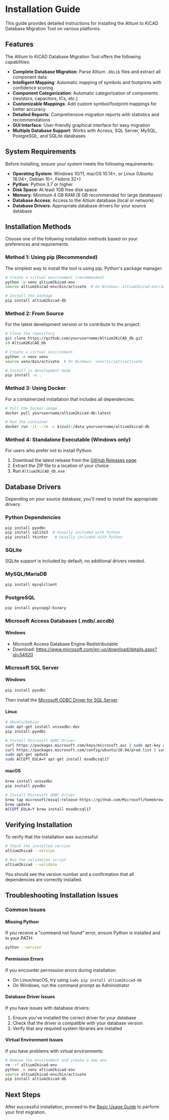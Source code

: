 # Installation Guide

This guide provides detailed instructions for installing the Altium to KiCAD Database Migration Tool on various platforms.

## Features

The Altium to KiCAD Database Migration Tool offers the following capabilities:

- **Complete Database Migration**: Parse Altium `.DbLib` files and extract all component data
- **Intelligent Mapping**: Automatic mapping of symbols and footprints with confidence scoring
- **Component Categorization**: Automatic categorization of components (resistors, capacitors, ICs, etc.)
- **Customizable Mappings**: Add custom symbol/footprint mappings for better accuracy
- **Detailed Reports**: Comprehensive migration reports with statistics and recommendations
- **GUI Interface**: User-friendly graphical interface for easy migration
- **Multiple Database Support**: Works with Access, SQL Server, MySQL, PostgreSQL, and SQLite databases

## System Requirements

Before installing, ensure your system meets the following requirements:

- **Operating System**: Windows 10/11, macOS 10.14+, or Linux (Ubuntu 18.04+, Debian 10+, Fedora 32+)
- **Python**: Python 3.7 or higher
- **Disk Space**: At least 1GB free disk space
- **Memory**: Minimum 4 GB RAM (8 GB recommended for large databases)
- **Database Access**: Access to the Altium database (local or network)
- **Database Drivers**: Appropriate database drivers for your source database

## Installation Methods

Choose one of the following installation methods based on your preferences and requirements.

### Method 1: Using pip (Recommended)

The simplest way to install the tool is using pip, Python's package manager:

```bash
# Create a virtual environment (recommended)
python -m venv altium2kicad-env
source altium2kicad-env/bin/activate  # On Windows: altium2kicad-env\Scripts\activate

# Install the package
pip install altium2kicad-db
```

### Method 2: From Source

For the latest development version or to contribute to the project:

```bash
# Clone the repository
git clone https://github.com/yourusername/Altium2KiCAD_db.git
cd Altium2KiCAD_db

# Create a virtual environment
python -m venv venv
source venv/bin/activate  # On Windows: venv\Scripts\activate

# Install in development mode
pip install -e .
```

### Method 3: Using Docker

For a containerized installation that includes all dependencies:

```bash
# Pull the Docker image
docker pull yourusername/altium2kicad-db:latest

# Run the container
docker run -it --rm -v $(pwd):/data yourusername/altium2kicad-db
```

### Method 4: Standalone Executable (Windows only)

For users who prefer not to install Python:

1. Download the latest release from the [GitHub Releases page](https://github.com/yourusername/Altium2KiCAD_db/releases)
2. Extract the ZIP file to a location of your choice
3. Run `Altium2KiCAD_db.exe`

## Database Drivers

Depending on your source database, you'll need to install the appropriate drivers:

### Python Dependencies

```bash
pip install pyodbc
pip install sqlite3  # Usually included with Python
pip install tkinter   # Usually included with Python
```

### SQLite

SQLite support is included by default, no additional drivers needed.

### MySQL/MariaDB

```bash
pip install mysqlclient
```

### PostgreSQL

```bash
pip install psycopg2-binary
```

### Microsoft Access Databases (.mdb/.accdb)

#### Windows
- Microsoft Access Database Engine Redistributable
- Download: https://www.microsoft.com/en-us/download/details.aspx?id=54920

### Microsoft SQL Server

#### Windows

```bash
pip install pyodbc
```

Then install the [Microsoft ODBC Driver for SQL Server](https://docs.microsoft.com/en-us/sql/connect/odbc/download-odbc-driver-for-sql-server).

#### Linux

```bash
# Ubuntu/Debian
sudo apt-get install unixodbc-dev
pip install pyodbc

# Install Microsoft ODBC Driver
curl https://packages.microsoft.com/keys/microsoft.asc | sudo apt-key add -
curl https://packages.microsoft.com/config/ubuntu/20.04/prod.list | sudo tee /etc/apt/sources.list.d/mssql-release.list
sudo apt-get update
sudo ACCEPT_EULA=Y apt-get install msodbcsql17
```

#### macOS

```bash
brew install unixodbc
pip install pyodbc

# Install Microsoft ODBC Driver
brew tap microsoft/mssql-release https://github.com/Microsoft/homebrew-mssql-release
brew update
ACCEPT_EULA=Y brew install msodbcsql17
```

## Verifying Installation

To verify that the installation was successful:

```bash
# Check the installed version
altium2kicad --version

# Run the validation script
altium2kicad --validate
```

You should see the version number and a confirmation that all dependencies are correctly installed.

## Troubleshooting Installation Issues

### Common Issues

#### Missing Python

If you receive a "command not found" error, ensure Python is installed and in your PATH:

```bash
python --version
```

#### Permission Errors

If you encounter permission errors during installation:

- On Linux/macOS, try using `sudo pip install altium2kicad-db`
- On Windows, run the command prompt as Administrator

#### Database Driver Issues

If you have issues with database drivers:

1. Ensure you've installed the correct driver for your database
2. Check that the driver is compatible with your database version
3. Verify that any required system libraries are installed

#### Virtual Environment Issues

If you have problems with virtual environments:

```bash
# Remove the environment and create a new one
rm -rf altium2kicad-env
python -m venv altium2kicad-env
source altium2kicad-env/bin/activate
pip install altium2kicad-db
```

## Next Steps

After successful installation, proceed to the [Basic Usage Guide](basic_usage.md) to perform your first migration.